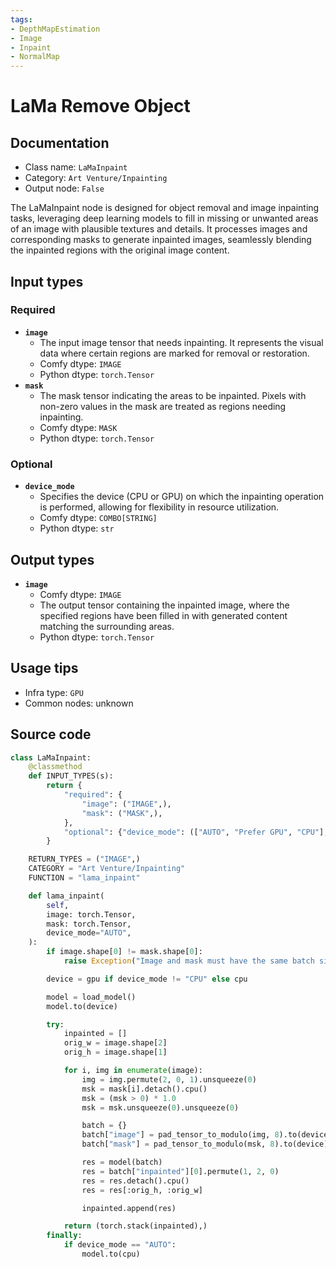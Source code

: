 ```yaml
---
tags:
- DepthMapEstimation
- Image
- Inpaint
- NormalMap
---
```


# LaMa Remove Object
## Documentation
- Class name: `LaMaInpaint`
- Category: `Art Venture/Inpainting`
- Output node: `False`

The LaMaInpaint node is designed for object removal and image inpainting tasks, leveraging deep learning models to fill in missing or unwanted areas of an image with plausible textures and details. It processes images and corresponding masks to generate inpainted images, seamlessly blending the inpainted regions with the original image content.
## Input types
### Required
- **`image`**
    - The input image tensor that needs inpainting. It represents the visual data where certain regions are marked for removal or restoration.
    - Comfy dtype: `IMAGE`
    - Python dtype: `torch.Tensor`
- **`mask`**
    - The mask tensor indicating the areas to be inpainted. Pixels with non-zero values in the mask are treated as regions needing inpainting.
    - Comfy dtype: `MASK`
    - Python dtype: `torch.Tensor`
### Optional
- **`device_mode`**
    - Specifies the device (CPU or GPU) on which the inpainting operation is performed, allowing for flexibility in resource utilization.
    - Comfy dtype: `COMBO[STRING]`
    - Python dtype: `str`
## Output types
- **`image`**
    - Comfy dtype: `IMAGE`
    - The output tensor containing the inpainted image, where the specified regions have been filled in with generated content matching the surrounding areas.
    - Python dtype: `torch.Tensor`
## Usage tips
- Infra type: `GPU`
- Common nodes: unknown


## Source code
```python
class LaMaInpaint:
    @classmethod
    def INPUT_TYPES(s):
        return {
            "required": {
                "image": ("IMAGE",),
                "mask": ("MASK",),
            },
            "optional": {"device_mode": (["AUTO", "Prefer GPU", "CPU"],)},
        }

    RETURN_TYPES = ("IMAGE",)
    CATEGORY = "Art Venture/Inpainting"
    FUNCTION = "lama_inpaint"

    def lama_inpaint(
        self,
        image: torch.Tensor,
        mask: torch.Tensor,
        device_mode="AUTO",
    ):
        if image.shape[0] != mask.shape[0]:
            raise Exception("Image and mask must have the same batch size")

        device = gpu if device_mode != "CPU" else cpu

        model = load_model()
        model.to(device)

        try:
            inpainted = []
            orig_w = image.shape[2]
            orig_h = image.shape[1]

            for i, img in enumerate(image):
                img = img.permute(2, 0, 1).unsqueeze(0)
                msk = mask[i].detach().cpu()
                msk = (msk > 0) * 1.0
                msk = msk.unsqueeze(0).unsqueeze(0)

                batch = {}
                batch["image"] = pad_tensor_to_modulo(img, 8).to(device)
                batch["mask"] = pad_tensor_to_modulo(msk, 8).to(device)

                res = model(batch)
                res = batch["inpainted"][0].permute(1, 2, 0)
                res = res.detach().cpu()
                res = res[:orig_h, :orig_w]

                inpainted.append(res)

            return (torch.stack(inpainted),)
        finally:
            if device_mode == "AUTO":
                model.to(cpu)

```
